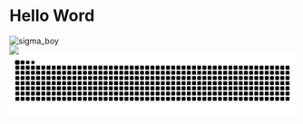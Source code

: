 <style>img{
  display:flex;
}</style>

<h1>Hello Word</h1>

<img src="https://media1.giphy.com/media/v1.Y2lkPTc5MGI3NjExZmR1ZXdoYnQ5bm9kOGVtaWc3bGF6Mzh4bjhhaHR1dDQ3YWYzaTYxYiZlcD12MV9naWZzX3NlYXJjaCZjdD1n/guNXesWtLfqOfnWwmx/200.webp" alt="sigma_boy">

<img src="https://i.gifer.com/origin/45/458058f8240e1b0bf821323dd10c47fd_w200.webp">

<picture>
  <source media="(prefers-color-scheme: dark)" srcset="https://raw.githubusercontent.com/BryandexDevloper/programando-/output/github-contribution-grid-snake-dark.svg" />  
  <source media="(prefers-color-scheme: light)" srcset="https://raw.githubusercontent.com/BryandexDevloper/programando-/output/github-contribution-grid-snake.svg" />
  <img alt="GitHub Snake" src="https://raw.githubusercontent.com/BryandexDevloper/programando-/output/github-contribution-grid-snake.svg" />
</picture>
